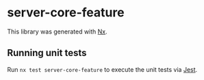 # server-core-feature

This library was generated with [Nx](https://nx.dev).

## Running unit tests

Run `nx test server-core-feature` to execute the unit tests via [Jest](https://jestjs.io).
